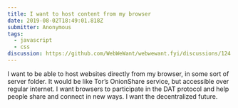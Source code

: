 ```yaml
---
title: I want to host content from my browser
date: 2019-08-02T18:49:01.818Z
submitter: Anonymous
tags:
  - javascript
  - css
discussion: https://github.com/WebWeWant/webwewant.fyi/discussions/124
---
```


I want to be able to host websites directly from my browser, in some sort of server folder. It would be like Tor’s OnionShare service, but accessible over regular internet. I want browsers to participate in the DAT protocol and help people share and connect in new ways. I want the decentralized future.

